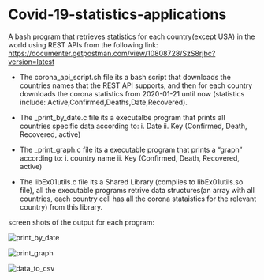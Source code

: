 # Covid-19-statistics-applications
A bash program that retrieves statistics for each country(except USA) in the world using REST APIs from the following link: https://documenter.getpostman.com/view/10808728/SzS8rjbc?version=latest

- The corona_api_script.sh file its a bash script that downloads the countries names that the REST API supports, 
and then for each country downloads the corona statistics from 2020-01-21 until now (statistics include: Active,Confirmed,Deaths,Date,Recovered).


- The _print_by_date.c file its a executalbe program that prints all countries specific data according to:
i. Date
ii. Key (Confirmed, Death, Recovered, active)

- The _print_graph.c file its a executable program that prints a “graph” according to:
i.	country name
ii.	Key (Confirmed, Death, Recovered, active)


- The libEx01utils.c file its a Shared Library (complies to libEx01utils.so file), all the executable programs retrive data structures(an array with all countries, each country cell has all the corona stataistics for the relevant country) from this library.

screen shots of the output for each program:

![print_by_date](https://user-images.githubusercontent.com/62330191/101274690-dacf8a80-37a8-11eb-8748-e0aa9833ff5f.PNG)

![print_graph](https://user-images.githubusercontent.com/62330191/101274603-47965500-37a8-11eb-8b52-2fa2b7e39b61.png)

![data_to_csv](https://user-images.githubusercontent.com/62330191/101274620-63016000-37a8-11eb-957b-a35405434557.png)

